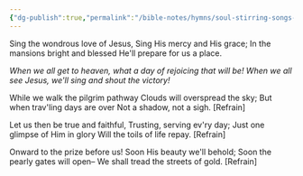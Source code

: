 ```yaml
---
{"dg-publish":true,"permalink":"/bible-notes/hymns/soul-stirring-songs-and-hymns/when-we-all-get-to-heaven/","title":"When We All Get to Heaven"}
---
```



Sing the wondrous love of Jesus,
Sing His mercy and His grace;
In the mansions bright and blessed
He'll prepare for us a place.

*When we all get to heaven,
what a day of rejoicing that will be!
When we all see Jesus,
we'll sing and shout the victory!*

While we walk the pilgrim pathway
Clouds will overspread the sky;
But when trav'ling days are over
Not a shadow, not a sigh. [Refrain]

Let us then be true and faithful,
Trusting, serving ev'ry day;
Just one glimpse of Him in glory
Will the toils of life repay. [Refrain]

Onward to the prize before us!
Soon His beauty we'll behold;
Soon the pearly gates will open–
We shall tread the streets of gold. [Refrain]